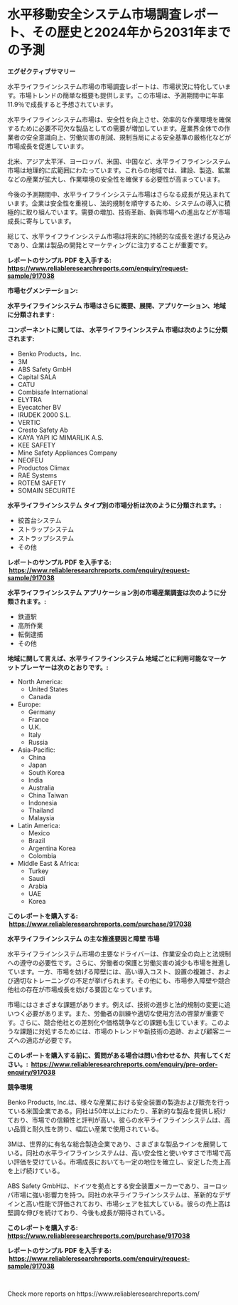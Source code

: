 <p><h1>水平移動安全システム市場調査レポート、その歴史と2024年から2031年までの予測</h1></p><p><strong>エグゼクティブサマリー</strong></p>
<p><p>水平ライフラインシステム市場の市場調査レポートは、市場状況に特化しています。市場トレンドの簡単な概要も提供します。この市場は、予測期間中に年率11.9％で成長すると予想されています。</p><p>水平ライフラインシステム市場は、安全性を向上させ、効率的な作業環境を確保するために必要不可欠な製品としての需要が増加しています。産業界全体での作業者の安全意識向上、労働災害の削減、規制当局による安全基準の厳格化などが市場成長を促進しています。</p><p>北米、アジア太平洋、ヨーロッパ、米国、中国など、水平ライフラインシステム市場は地理的に広範囲にわたっています。これらの地域では、建設、製造、鉱業などの産業が拡大し、作業環境の安全性を確保する必要性が高まっています。</p><p>今後の予測期間中、水平ライフラインシステム市場はさらなる成長が見込まれています。企業は安全性を重視し、法的規制を順守するため、システムの導入に積極的に取り組んでいます。需要の増加、技術革新、新興市場への進出などが市場成長に寄与しています。</p><p>総じて、水平ライフラインシステム市場は将来的に持続的な成長を遂げる見込みであり、企業は製品の開発とマーケティングに注力することが重要です。</p></p>
<p><strong>レポートのサンプル PDF を入手する: <a href="https://www.reliableresearchreports.com/enquiry/request-sample/917038">https://www.reliableresearchreports.com/enquiry/request-sample/917038</a></strong></p>
<p><strong>市場セグメンテーション:</strong></p>
<p><strong> 水平ライフラインシステム 市場はさらに概要、展開、アプリケーション、地域に分類されます :</strong></p>
<p><strong>コンポーネントに関しては、 水平ライフラインシステム 市場は次のように分類されます: &nbsp;</strong></p>
<p><ul><li>Benko Products，Inc.</li><li>3M</li><li>ABS Safety GmbH</li><li>Capital SALA</li><li>CATU</li><li>Combisafe International</li><li>ELYTRA</li><li>Eyecatcher BV</li><li>IRUDEK 2000 S.L.</li><li>VERTIC</li><li>Cresto Safety Ab</li><li>KAYA YAPI IC MIMARLIK A.S.</li><li>KEE SAFETY</li><li>Mine Safety Appliances Company</li><li>NEOFEU</li><li>Productos Climax</li><li>RAE Systems</li><li>ROTEM SAFETY</li><li>SOMAIN SECURITE</li></ul></p>
<p><strong> 水平ライフラインシステム タイプ別の市場分析は次のように分類されます。:</strong></p>
<p><ul><li>絞首台システム</li><li>ストラップシステム</li><li>ストラップシステム</li><li>その他</li></ul></p>
<p><strong>レポートのサンプル PDF を入手する: &nbsp;<a href="https://www.reliableresearchreports.com/enquiry/request-sample/917038">https://www.reliableresearchreports.com/enquiry/request-sample/917038</a></strong></p>
<p><strong> 水平ライフラインシステム アプリケーション別の市場産業調査は次のように分類されます。:</strong></p>
<p><ul><li>鉄道駅</li><li>高所作業</li><li>転倒逮捕</li><li>その他</li></ul></p>
<p><strong>地域に関して言えば、水平ライフラインシステム 地域ごとに利用可能なマーケットプレーヤーは次のとおりです。:</strong></p>
<p><ul>
    <li>
        North America:
        <ul>
            <li>United States</li>
            <li>Canada</li>
        </ul>
    </li>
    <li>
        Europe:
        <ul>
            <li>Germany</li>
            <li>France</li>
            <li>U.K.</li>
            <li>Italy</li>
            <li>Russia</li>
        </ul>
    </li>
    <li>
        Asia-Pacific:
        <ul>
            <li>China</li>
            <li>Japan</li>
            <li>South Korea</li>
            <li>India</li>
            <li>Australia</li>
            <li>China Taiwan</li>
            <li>Indonesia</li>
            <li>Thailand</li>
            <li>Malaysia</li>
        </ul>
    </li>
    <li>
        Latin America:
        <ul>
            <li>Mexico</li>
            <li>Brazil</li>
            <li>Argentina Korea</li>
            <li>Colombia</li>
        </ul>
    </li>
    <li>
        Middle East & Africa:
        <ul>
            <li>Turkey</li>
            <li>Saudi</li>
            <li>Arabia</li>
            <li>UAE</li>
            <li>Korea</li>
        </ul>
    </li>
    </ul></p>
<p><strong>このレポートを購入する: &nbsp;<a href="https://www.reliableresearchreports.com/purchase/917038">https://www.reliableresearchreports.com/purchase/917038</a></strong></p>
<p><strong>水平ライフラインシステム の主な推進要因と障壁 市場</strong></p>
<p><p>水平ライフラインシステム市場の主要なドライバーは、作業安全の向上と法規制への遵守の必要性です。さらに、労働者の保護と労働災害の減少も市場を推進しています。一方、市場を妨げる障壁には、高い導入コスト、設置の複雑さ、および適切なトレーニングの不足が挙げられます。その他にも、市場参入障壁や競合他社の存在が市場成長を妨げる要因となっています。</p><p>市場にはさまざまな課題があります。例えば、技術の進歩と法的規制の変更に追いつく必要があります。また、労働者の訓練や適切な使用方法の啓蒙が重要です。さらに、競合他社との差別化や価格競争などの課題も生じています。このような課題に対処するためには、市場のトレンドや新技術の追跡、および顧客ニーズへの適応が必要です。</p></p>
<p><strong>このレポートを購入する前に、質問がある場合は問い合わせるか、共有してください。:&nbsp; <a href="https://www.reliableresearchreports.com/enquiry/pre-order-enquiry/917038">https://www.reliableresearchreports.com/enquiry/pre-order-enquiry/917038</a></strong></p>
<p><strong>競争環境</strong></p>
<p><p>Benko Products, Inc.は、様々な産業における安全装置の製造および販売を行っている米国企業である。同社は50年以上にわたり、革新的な製品を提供し続けており、市場での信頼性と評判が高い。彼らの水平ライフラインシステムは、高い品質と耐久性を誇り、幅広い産業で使用されている。</p><p>3Mは、世界的に有名な総合製造企業であり、さまざまな製品ラインを展開している。同社の水平ライフラインシステムは、高い安全性と使いやすさで市場で高い評価を受けている。市場成長においても一定の地位を確立し、安定した売上高を上げ続けている。</p><p>ABS Safety GmbHは、ドイツを拠点とする安全装置メーカーであり、ヨーロッパ市場に強い影響力を持つ。同社の水平ライフラインシステムは、革新的なデザインと高い性能で評価されており、市場シェアを拡大している。彼らの売上高は堅調な伸びを続けており、今後も成長が期待されている。</p></p>
<p><strong>このレポートを購入する: &nbsp; <a href="https://www.reliableresearchreports.com/purchase/917038">https://www.reliableresearchreports.com/purchase/917038</a></strong></p>
<p><strong>レポートのサンプル PDF を入手する: &nbsp;<a href="https://www.reliableresearchreports.com/enquiry/request-sample/917038">https://www.reliableresearchreports.com/enquiry/request-sample/917038</a></strong><strong></strong></p>
<p>&nbsp;</p>
<p>Check more reports on https://www.reliableresearchreports.com/</p>